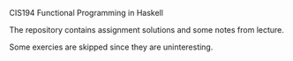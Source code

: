 CIS194 Functional Programming in Haskell

The repository contains assignment solutions and some notes from lecture.

Some exercies are skipped since they are uninteresting.

